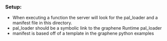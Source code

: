 ### Setup:
- When executing a function the server will look for the pal_loader and a manifest file in this directory.
- pal_loader should be a symbolic link to the graphene Runtime pal_loader
- manifest is based off of a template in the graphene python examples